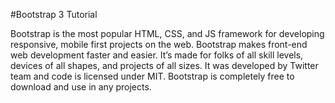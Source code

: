 #Bootstrap 3 Tutorial

Bootstrap is the most popular HTML, CSS, and JS framework for developing responsive, mobile first projects on the web. Bootstrap makes front-end web development faster and easier. It’s made for folks of all skill levels, devices of all shapes, and projects of all sizes. It was developed by Twitter team and code is licensed under MIT.  Bootstrap is completely free to download and use in any projects.
